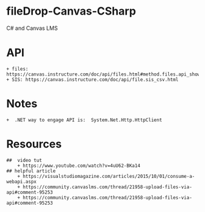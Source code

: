 # fileDrop-Canvas-CSharp
C# and Canvas LMS
#  API
    + files: https://canvas.instructure.com/doc/api/files.html#method.files.api_show
    + SIS: https://canvas.instructure.com/doc/api/file.sis_csv.html
#  Notes
    +  .NET way to engage API is:  System.Net.Http.HttpClient

#  Resources
    ##  video tut
        + https://www.youtube.com/watch?v=4uU62-BKa14
    ## helpful article
        + https://visualstudiomagazine.com/articles/2015/10/01/consume-a-webapi.aspx
        + https://community.canvaslms.com/thread/21958-upload-files-via-api#comment-95253
        + https://community.canvaslms.com/thread/21958-upload-files-via-api#comment-95253
